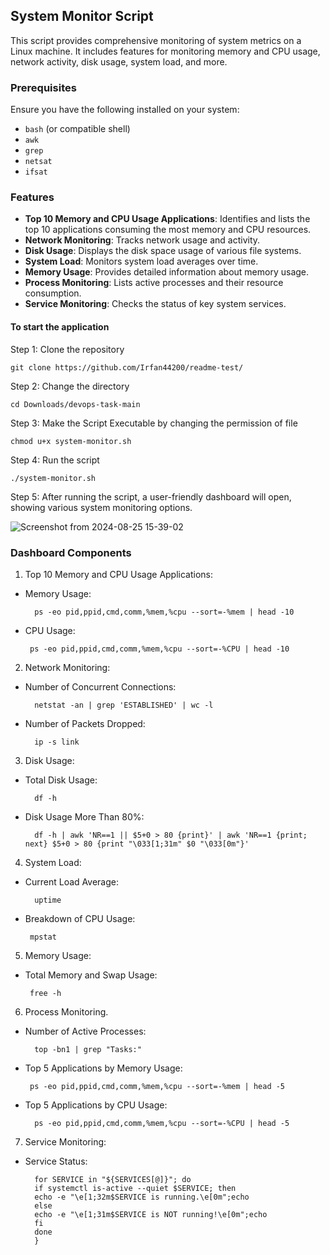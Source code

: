 ## System Monitor Script

This script provides comprehensive monitoring of system metrics on a Linux machine. It includes features for monitoring memory and CPU usage, network activity, disk usage, system load, and more.

### Prerequisites

Ensure you have the following installed on your system:

- `bash` (or compatible shell)
- `awk`
- `grep`
- `netsat`
- `ifsat`

### Features

- **Top 10 Memory and CPU Usage Applications**: Identifies and lists the top 10 applications consuming the most memory and CPU resources.
- **Network Monitoring**: Tracks network usage and activity.
- **Disk Usage**: Displays the disk space usage of various file systems.
- **System Load**: Monitors system load averages over time.
- **Memory Usage**: Provides detailed information about memory usage.
- **Process Monitoring**: Lists active processes and their resource consumption.
- **Service Monitoring**: Checks the status of key system services.

#### To start the application

Step 1: Clone the repository

    git clone https://github.com/Irfan44200/readme-test/

Step 2: Change the directory

    cd Downloads/devops-task-main
    
Step 3: Make the Script Executable by changing the permission of file

    chmod u+x system-monitor.sh

Step 4: Run the script

    ./system-monitor.sh
 
Step 5: After running the script, a user-friendly dashboard will open, showing various system monitoring options.

![Screenshot from 2024-08-25 15-39-02](https://github.com/user-attachments/assets/80e2b0ff-ec01-4dd3-b059-c80296708f43)


### Dashboard Components


 1. Top 10 Memory and CPU Usage Applications:

- Memory Usage:

        ps -eo pid,ppid,cmd,comm,%mem,%cpu --sort=-%mem | head -10
    
 - CPU Usage:

        ps -eo pid,ppid,cmd,comm,%mem,%cpu --sort=-%CPU | head -10


 2. Network Monitoring:

- Number of Concurrent Connections:

        netstat -an | grep 'ESTABLISHED' | wc -l

- Number of Packets Dropped:
 
        ip -s link

 3. Disk Usage:

- Total Disk Usage:

        df -h

- Disk Usage More Than 80%:
 
        df -h | awk 'NR==1 || $5+0 > 80 {print}' | awk 'NR==1 {print; next} $5+0 > 80 {print "\033[1;31m" $0 "\033[0m"}'

 4. System Load:

- Current Load Average:

        uptime

 - Breakdown of CPU Usage:
 
        mpstat
    
 5. Memory Usage:

 - Total Memory and Swap Usage:

        free -h

6. Process Monitoring.
   
- Number of Active Processes:

        top -bn1 | grep "Tasks:"

 - Top 5 Applications by Memory Usage:
 
        ps -eo pid,ppid,cmd,comm,%mem,%cpu --sort=-%mem | head -5

- Top 5 Applications by CPU Usage:
 
        ps -eo pid,ppid,cmd,comm,%mem,%cpu --sort=-%CPU | head -5


7. Service Monitoring:

- Service Status:

        for SERVICE in "${SERVICES[@]}"; do
        if systemctl is-active --quiet $SERVICE; then
        echo -e "\e[1;32m$SERVICE is running.\e[0m";echo
        else
        echo -e "\e[1;31m$SERVICE is NOT running!\e[0m";echo
        fi
        done
        }
